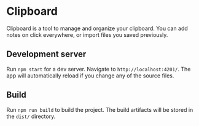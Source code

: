 # Clipboard

Clipboard is a tool to manage and organize your clipboard.
You can add notes on click everywhere, or import files you
saved previously.

## Development server

Run `npm start` for a dev server.
Navigate to `http://localhost:4201/`.
The app will automatically reload if you change
any of the source files.

## Build

Run `npm run build` to build the project.
The build artifacts will be stored in the `dist/` directory.
